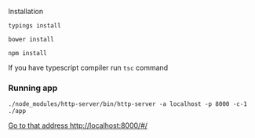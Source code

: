 Installation

``typings install``

``bower install``

``npm install``

If you have typescript compiler run ``tsc`` command

### Running app

``./node_modules/http-server/bin/http-server -a localhost -p 8000 -c-1 ./app``

 [Go to that address http://localhost:8000/#/](http://localhost:8000/#/)